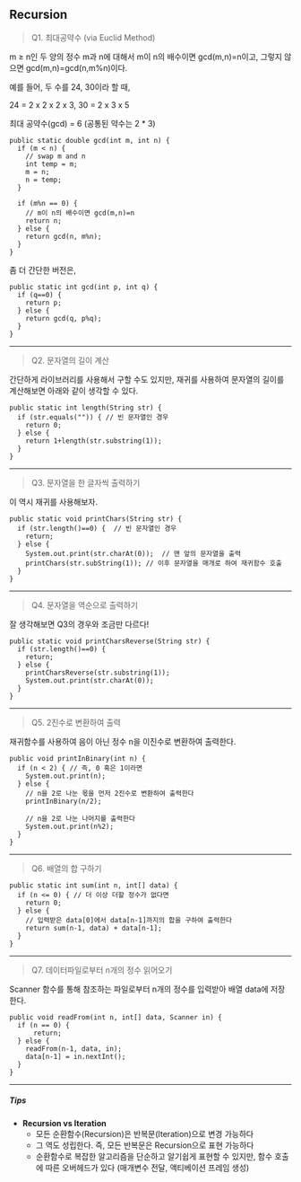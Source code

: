 ## Recursion

> Q1. 최대공약수 (via Euclid Method)

m &ge; n인 두 양의 정수 m과 n에 대해서 m이 n의 배수이면 gcd(m,n)=n이고, 그렇지 않으면 gcd(m,n)=gcd(n,m%n)이다.

예를 들어, 두 수를 24, 30이라 할 때,

24 = 2 x 2 x 2 x 3,
30 = 2 x 3 x 5

최대 공약수(gcd) = 6 (공통된 약수는 2 * 3)

```
public static double gcd(int m, int n) {
  if (m < n) {
    // swap m and n
    int temp = m;
    m = n;
    n = temp;
  }

  if (m%n == 0) {
    // m이 n의 배수이면 gcd(m,n)=n
    return n;
  } else {
    return gcd(n, m%n);
  }
}
```


좀 더 간단한 버전은,

```
public static int gcd(int p, int q) {
  if (q==0) {
    return p;
  } else {
    return gcd(q, p%q);
  }
}
```

---

> Q2. 문자열의 길이 계산

간단하게 라이브러리를 사용해서 구할 수도 있지만, 재귀를 사용하여 문자열의 길이를 계산해보면 아래와 같이 생각할 수 있다.

```
public static int length(String str) {
  if (str.equals("")) { // 빈 문자열인 경우
    return 0;
  } else {
    return 1+length(str.substring(1));
  }
}
```

---

> Q3. 문자열을 한 글자씩 출력하기

이 역시 재귀를 사용해보자.

```
public static void printChars(String str) {
  if (str.length()==0) {  // 빈 문자열인 경우
    return;
  } else {
    System.out.print(str.charAt(0));  // 맨 앞의 문자열을 출력
    printChars(str.subString(1)); // 이후 문자열을 매개로 하여 재귀함수 호출
  }
}
```

---

> Q4. 문자열을 역순으로 출력하기

잘 생각해보면 Q3의 경우와 조금만 다르다!

```
public static void printCharsReverse(String str) {
  if (str.length()==0) {
    return;
  } else {
    printCharsReverse(str.substring(1));
    System.out.print(str.charAt(0));
  }
}
```

---

> Q5. 2진수로 변환하여 출력

재귀함수를 사용하여 음이 아닌 정수 n을 이진수로 변환하여 출력한다.

```
public void printInBinary(int n) {
  if (n < 2) { // 즉, 0 혹은 1이라면
    System.out.print(n);
  } else {
    // n을 2로 나눈 몫을 먼저 2진수로 변환하여 출력한다
    printInBinary(n/2);

    // n을 2로 나눈 나머지를 출력한다
    System.out.print(n%2);
  }
}
```

---

> Q6. 배열의 합 구하기

```
public static int sum(int n, int[] data) {
  if (n <= 0) { // 더 이상 더할 정수가 없다면
    return 0;
  } else {
    // 입력받은 data[0]에서 data[n-1]까지의 합을 구하여 출력한다
    return sum(n-1, data) + data[n-1];
  }
}
```

---

> Q7. 데이터파일로부터 n개의 정수 읽어오기

Scanner 함수를 통해 참조하는 파일로부터 n개의 정수를 입력받아 배열 data에 저장한다.

```
public void readFrom(int n, int[] data, Scanner in) {
  if (n == 0) {
      return;
  } else {
    readFrom(n-1, data, in);
    data[n-1] = in.nextInt();
  }
}
```

---

##### Tips
- **Recursion vs Iteration**
  - 모든 순환함수(Recursion)은 반복문(Iteration)으로 변경 가능하다
  - 그 역도 성립한다. 즉, 모든 반복문은 Recursion으로 표현 가능하다
  - 순환함수로 복잡한 알고리즘을 단순하고 알기쉽게 표현할 수 있지만, 함수 호출에 따른 오버헤드가 있다 (매개변수 전달, 액티베이션 프레임 생성)
